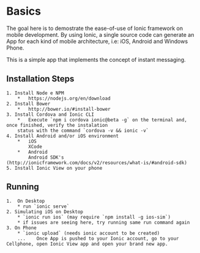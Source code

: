 # Basics

The goal here is to demostrate the ease-of-use of Ionic framework on mobile development. By using Ionic, a single source code can generate an App for each kind of mobile architecture, i.e: iOS, Android and Windows Phone.

This is a simple app that implements the concept of instant messaging. 


## Installation Steps

	1. Install Node e NPM
		*	https://nodejs.org/en/download
	2. Install Bower
		*	http://bower.io/#install-bower
	3. Install Cordova and Ionic CLI
		*	Execute `npm i cordova ionic@beta -g` on the terminal and, once finished, verify the instalation 
		status with the command `cordova -v && ionic -v`
	4. Install Android and/or iOS environment
		*	iOS
    		XCode
		*	Android
    		Android SDK's (http://ionicframework.com/docs/v2/resources/what-is/#android-sdk)
	5. Install Ionic View on your phone 

## Running
	1.	On Desktop
		* run `ionic serve`
	2. Simulating iOS on Desktop
		* `ionic run ios` (may require `npm install -g ios-sim`)
		* if issues are seeing here, try running same run command again
	3. On Phone
		* `ionic upload` (needs ionic account to be created)
		...    Once App is pushed to your Ionic account, go to your Cellphone, open Ionic View app and open your brand new app.
